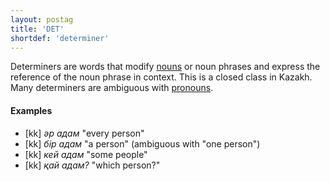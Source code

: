 ```yaml
---
layout: postag
title: 'DET'
shortdef: 'determiner'
---
```


Determiners are words that modify [nouns](NOUN) or noun phrases and
express the reference of the noun phrase in context. This is a closed class
in Kazakh. Many determiners are ambiguous with [pronouns](PRON).

#### Examples

* [kk] _әр адам_ "every person"
* [kk] _бір адам_ "a person" (ambiguous with "one person")
* [kk] _кей адам_ "some people"
* [kk] _қай адам?_ "which person?"

<!-- Interlanguage links updated Út 9. května 2023, 20:03:24 CEST -->
